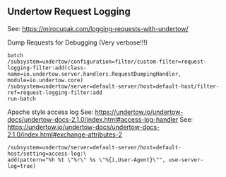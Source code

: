 Undertow Request Logging
---

See: https://mirocupak.com/logging-requests-with-undertow/

Dump Requests for Debugging (Very verbose!!!)
```
batch
/subsystem=undertow/configuration=filter/custom-filter=request-logging-filter:add(class-name=io.undertow.server.handlers.RequestDumpingHandler, module=io.undertow.core)
/subsystem=undertow/server=default-server/host=default-host/filter-ref=request-logging-filter:add
run-batch
```

Apache style access log
See: https://undertow.io/undertow-docs/undertow-docs-2.1.0/index.html#access-log-handler
See: https://undertow.io/undertow-docs/undertow-docs-2.1.0/index.html#exchange-attributes-2
```
/subsystem=undertow/server=default-server/host=default-host/setting=access-log:\
add(pattern="%h %t \"%r\" %s \"%{i,User-Agent}\"", use-server-log=true)
```